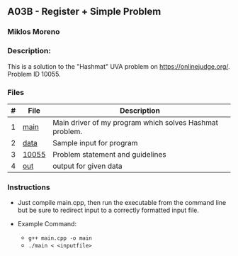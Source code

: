 ## A03B - Register + Simple Problem
### Miklos Moreno
### Description:

This is a solution to the "Hashmat" UVA problem on https://onlinejudge.org/. Problem ID 10055.

### Files

|   #   | File                   | Description                                             |
| :---: | ---------------------- | ------------------------------------------------------- |
|   1   | [main](main.cpp)   | Main driver of my program which solves Hashmat problem. |
|   2   | [data](data.txt)   | Sample input for program                                |
|   3   | [10055](10055.pdf) | Problem statement and guidelines                        |
|   4   | [out](out.txt)     | output for given data                                   |

### Instructions

- Just compile main.cpp, then run the executable from the command line but be sure to redirect
input to a correctly formatted input file.

- Example Command:
    - `g++ main.cpp -o main`
    - `./main < <inputfile>`